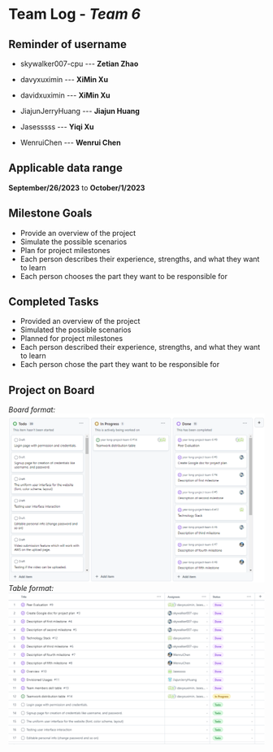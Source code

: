# Team Log - _Team 6_

## Reminder of username 
* skywalker007-cpu --- **Zetian Zhao**

* davyxuximin --- **XiMin Xu**

* davidxuximin --- **XiMin Xu**

* JiajunJerryHuang --- **Jiajun Huang**

* Jasesssss --- **Yiqi Xu**

* WenruiChen --- **Wenrui Chen**


## Applicable data range
**September/26/2023** to **October/1/2023**

## Milestone Goals
* Provide an overview of the project
* Simulate the possible scenarios
* Plan for project milestones
* Each person describes their experience, strengths, and what they want to learn
* Each person chooses the part they want to be responsible for

## Completed Tasks 
* Provided an overview of the project
* Simulated the possible scenarios
* Planned for project milestones
* Each person described their experience, strengths, and what they want to learn
* Each person chose the part they want to be responsible for

## Project on Board
*Board format:*
![Board](Board.png)
*Table format:*
![Table](Table.png)
